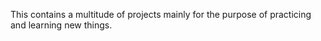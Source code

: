 This contains a multitude of projects mainly for the purpose of practicing and learning new things.
